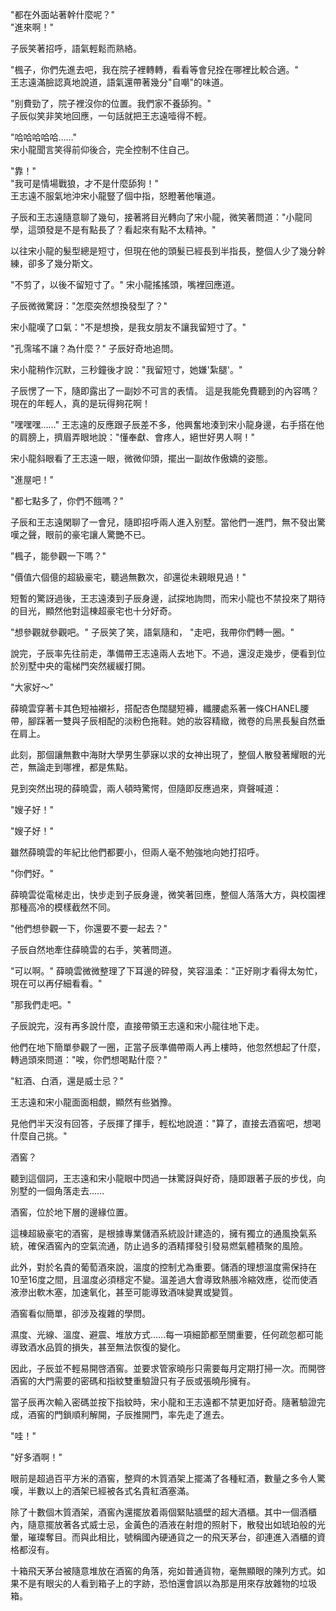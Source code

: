 "都在外面站著幹什麼呢？"  
"進來啊！"  

子辰笑著招呼，語氣輕鬆而熟絡。  

"楓子，你們先進去吧，我在院子裡轉轉，看看等會兒拴在哪裡比較合適。"  
王志遠滿臉認真地說道，語氣還帶著幾分"自嘲"的味道。  

"别費勁了，院子裡沒你的位置。我們家不養舔狗。"  
子辰似笑非笑地回應，一句話就把王志遠噎得不輕。  

"哈哈哈哈哈……"  
宋小龍聞言笑得前仰後合，完全控制不住自己。  

"靠！"  
"我可是情場戰狼，才不是什麼舔狗！"  
王志遠不服氣地沖宋小龍豎了個中指，怒瞪著他嚷道。  

子辰和王志遠隨意聊了幾句，接著將目光轉向了宋小龍，微笑著問道："小龍同學，這頭發是不是有點長了？看起來有點不太精神。"

以往宋小龍的髮型總是短寸，但現在他的頭髮已經長到半指長，整個人少了幾分幹練，卻多了幾分斯文。

"不剪了，以後不留短寸了。"
宋小龍搖搖頭，嘴裡回應道。

子辰微微驚訝："怎麼突然想換發型了？"

宋小龍嘆了口氣："不是想換，是我女朋友不讓我留短寸了。"

"孔霈瑤不讓？為什麼？"
子辰好奇地追問。

宋小龍稍作沉默，三秒鐘後才說："我留短寸，她嫌'紮腿'。"

子辰愣了一下，隨即露出了一副妙不可言的表情。
這是我能免費聽到的內容嗎？
現在的年輕人，真的是玩得夠花啊！

"嘿嘿嘿……"
王志遠的反應跟子辰差不多，他興奮地湊到宋小龍身邊，右手搭在他的肩膀上，擠眉弄眼地說："懂奉獻、會疼人，絕世好男人啊！"

宋小龍斜眼看了王志遠一眼，微微仰頭，擺出一副故作傲嬌的姿態。

"進屋吧！"

"都七點多了，你們不餓嗎？"

子辰和王志遠閑聊了一會兒，隨即招呼兩人進入别墅。當他們一進門，無不發出驚嘆之聲，眼前的豪宅讓人驚艷不已。

"楓子，能參觀一下嗎？"

"價值六個億的超級豪宅，聽過無數次，卻還從未親眼見過！"

短暫的驚訝過後，王志遠湊到子辰身邊，試探地詢問，而宋小龍也不禁投來了期待的目光，顯然他對這棟超豪宅也十分好奇。

"想參觀就參觀吧。" 子辰笑了笑，語氣隨和， "走吧，我帶你們轉一圈。"

說完，子辰率先往前走，準備帶王志遠兩人去地下。不過，還沒走幾步，便看到位於別墅中央的電梯門突然緩緩打開。

"大家好～"

薛曉雲穿著卡其色短袖襯衫，搭配杏色闊腿短褲，纖腰處系著一條CHANEL腰帶，腳踩著一雙與子辰相配的淡粉色拖鞋。她的妝容精緻，微卷的烏黑長髮自然垂在肩上。

此刻，那個讓無數中海財大學男生夢寐以求的女神出現了，整個人散發著耀眼的光芒，無論走到哪裡，都是焦點。

見到突然出現的薛曉雲，兩人頓時驚愕，但隨即反應過來，齊聲喊道：

"嫂子好！"

"嫂子好！"

雖然薛曉雲的年紀比他們都要小，但兩人毫不勉強地向她打招呼。

"你們好。"

薛曉雲從電梯走出，快步走到子辰身邊，微笑著回應，整個人落落大方，與校園裡那種高冷的模樣截然不同。

"他們想參觀一下，你還要不要一起去？"

子辰自然地牽住薛曉雲的右手，笑著問道。

"可以啊。" 薛曉雲微微整理了下耳邊的碎發，笑容溫柔："正好剛才看得太匆忙，現在可以再仔細看看。"

"那我們走吧。"

子辰說完，沒有再多說什麼，直接帶領王志遠和宋小龍往地下走。

他們在地下簡單參觀了一圈，正當子辰準備帶兩人再上樓時，他忽然想起了什麼，轉過頭來問道："唉，你們想喝點什麼？"

"紅酒、白酒，還是威士忌？"

王志遠和宋小龍面面相覷，顯然有些猶豫。

見他們半天沒有回答，子辰揮了揮手，輕松地說道："算了，直接去酒窖吧，想喝什麼自己挑。"

酒窖？

聽到這個詞，王志遠和宋小龍眼中閃過一抹驚訝與好奇，隨即跟著子辰的步伐，向別墅的一個角落走去……

酒窖，位於地下層的邊緣位置。

這棟超級豪宅的酒窖，是根據專業儲酒系統設計建造的，擁有獨立的通風換氣系統，確保酒窖內的空氣流通，防止過多的酒精揮發引發易燃氣體積聚的風險。

此外，對於名貴的葡萄酒來說，溫度的控制尤為重要。儲酒的理想溫度需保持在10至16度之間，且溫度必須穩定不變。溫差過大會導致熱脹冷縮效應，從而使酒液滲出軟木塞，加速氧化，甚至可能導致酒味變異或變質。

酒窖看似簡單，卻涉及複雜的學問。

濕度、光線、溫度、避震、堆放方式……每一項細節都至關重要，任何疏忽都可能導致酒水品質的損失，甚至無法恢復的變化。

因此，子辰並不輕易開啓酒窖。並要求管家曉彤只需要每月定期打掃一次。而開啓酒窖的大門需要的密碼和指紋雙重驗證只有子辰或張曉彤擁有。

當子辰再次輸入密碼並按下指紋時，宋小龍和王志遠都不禁更加好奇。隨著驗證完成，酒窖的門鎖順利解開，子辰推開門，率先走了進去。

"哇！"

"好多酒啊！"

眼前是超過百平方米的酒窖，整齊的木質酒架上擺滿了各種紅酒，數量之多令人驚嘆，半數以上的酒架已經被各式名貴紅酒塞滿。

除了十數個木質酒架，酒窖內還擺放着兩個緊貼牆壁的超大酒櫃。其中一個酒櫃內，隨意擺放著各式威士忌，金黃色的酒液在射燈的照射下，散發出如琥珀般的光暈，璀璨奪目。而與此相比，號稱國內硬通貨之一的飛天茅台，卻連進入酒櫃的資格都沒有。

十箱飛天茅台被隨意堆放在酒窖的角落，宛如普通貨物，毫無顯眼的陳列方式。如果不是有眼尖的人看到箱子上的字跡，恐怕還會誤以為那是用來存放雜物的垃圾箱。